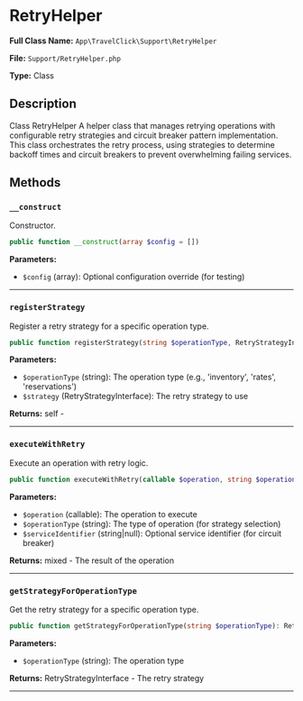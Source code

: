 # RetryHelper

**Full Class Name:** `App\TravelClick\Support\RetryHelper`

**File:** `Support/RetryHelper.php`

**Type:** Class

## Description

Class RetryHelper
A helper class that manages retrying operations with configurable retry strategies
and circuit breaker pattern implementation.
This class orchestrates the retry process, using strategies to determine backoff
times and circuit breakers to prevent overwhelming failing services.

## Methods

### `__construct`

Constructor.

```php
public function __construct(array $config = [])
```

**Parameters:**

- `$config` (array): Optional configuration override (for testing)

---

### `registerStrategy`

Register a retry strategy for a specific operation type.

```php
public function registerStrategy(string $operationType, RetryStrategyInterface $strategy): self
```

**Parameters:**

- `$operationType` (string): The operation type (e.g., 'inventory', 'rates', 'reservations')
- `$strategy` (RetryStrategyInterface): The retry strategy to use

**Returns:** self - 

---

### `executeWithRetry`

Execute an operation with retry logic.

```php
public function executeWithRetry(callable $operation, string $operationType, string|null $serviceIdentifier = null): mixed
```

**Parameters:**

- `$operation` (callable): The operation to execute
- `$operationType` (string): The type of operation (for strategy selection)
- `$serviceIdentifier` (string|null): Optional service identifier (for circuit breaker)

**Returns:** mixed - The result of the operation

---

### `getStrategyForOperationType`

Get the retry strategy for a specific operation type.

```php
public function getStrategyForOperationType(string $operationType): RetryStrategyInterface
```

**Parameters:**

- `$operationType` (string): The operation type

**Returns:** RetryStrategyInterface - The retry strategy

---

